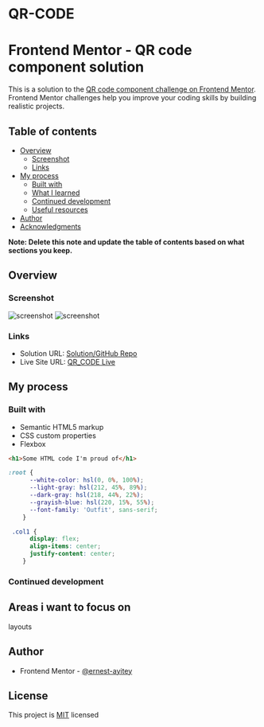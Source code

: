 # QR-CODE

# Frontend Mentor - QR code component solution

This is a solution to the [QR code component challenge on Frontend Mentor](https://www.frontendmentor.io/challenges/qr-code-component-iux_sIO_H). Frontend Mentor challenges help you improve your coding skills by building realistic projects.
 

## Table of contents

- [Overview](#overview)
  - [Screenshot](#screenshot)
  - [Links](#links)
- [My process](#my-process)
  - [Built with](#built-with)
  - [What I learned](#what-i-learned)
  - [Continued development](#continued-development)
  - [Useful resources](#useful-resources)
- [Author](#author)
- [Acknowledgments](#acknowledgments)

**Note: Delete this note and update the table of contents based on what sections you keep.**

## Overview

### Screenshot

![screenshot](../myImages/desktop.png)
![screenshot](../my/Images/iphoneSE.png)



### Links

- Solution URL: [Solution/GitHub Repo](https://github.com/ernest-ayitey/QR-CODE)
- Live Site URL: [QR_CODE Live](https://your-live-site-url.com)


## My process

### Built with

- Semantic HTML5 markup
- CSS custom properties
- Flexbox


```html
<h1>Some HTML code I'm proud of</h1>
```
```css
:root {
      --white-color: hsl(0, 0%, 100%);
      --light-gray: hsl(212, 45%, 89%);
      --dark-gray: hsl(218, 44%, 22%);
      --grayish-blue: hsl(220, 15%, 55%);
      --font-family: 'Outfit', sans-serif;
    }

 .col1 {
      display: flex;
      align-items: center;
      justify-content: center;
    }
```
### Continued development

<h2>Areas i want to focus on</h2>

<p> layouts</p>

## Author

- Frontend Mentor - [@ernest-ayitey](https://www.frontendmentor.io/profile/yourusername)


## License

This project is [MIT](https://github.com/ernest-ayitey/QR-CODE/blob/main/LICENSE) licensed
